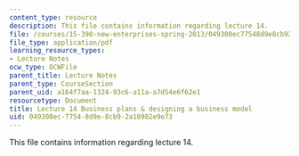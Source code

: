 ```yaml
---
content_type: resource
description: This file contains information regarding lecture 14.
file: /courses/15-390-new-enterprises-spring-2013/049308ec77548d9e8cb92a10982e9e73_MIT15_390S13_lec14.pdf
file_type: application/pdf
learning_resource_types:
- Lecture Notes
ocw_type: OCWFile
parent_title: Lecture Notes
parent_type: CourseSection
parent_uid: a164f7aa-1324-93c6-a11a-a7d54e6f62e1
resourcetype: Document
title: Lecture 14 Business plans & designing a business model
uid: 049308ec-7754-8d9e-8cb9-2a10982e9e73
---
```

This file contains information regarding lecture 14.
